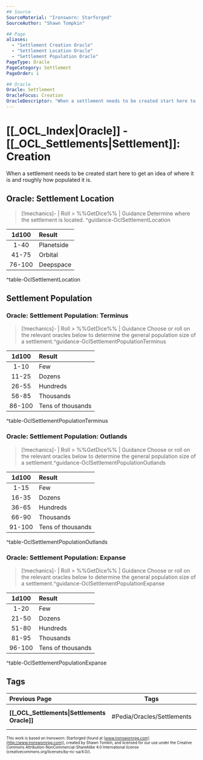 ```yaml
---
## Source
SourceMaterial: "Ironsworn: Starforged"
SourceAuthor: "Shawn Tompkin"

## Page
aliases:
  - "Settlement Creation Oracle"
  - "Settlement Location Oracle"
  - "Settlement Population Oracle"
PageType: Oracle
PageCategory: Settlement
PageOrder: 1

## Oracle
Oracle: Settlement
OracleFocus: Creation
OracleDescriptor: "When a settlement needs to be created start here to get an idea of where it is and roughly how populated it is."
---
```

 # [[_OCL_Index|Oracle]] - [[_OCL_Settlements|Settlement]]: Creation
 When a settlement needs to be created start here to get an idea of where it is and roughly how populated it is.

## Oracle: Settlement Location
> [!mechanics]- | Roll > %%GetDice%% | Guidance
> Determine where the settlement is located. ^guidance-OclSettlementLocation

| 1d100 | Result |
|:---:|:--- |
| 1-40 | Planetside |
| 41-75 | Orbital |
| 76-100 | Deepspace |
^table-OclSettlementLocation

## Settlement Population
### Oracle: Settlement Population: Terminus
> [!mechanics]- | Roll > %%GetDice%% | Guidance
> Choose or roll on the relevant oracles below to determine the general population size of a settlement.^guidance-OclSettlementPopulationTerminus

| 1d100 | Result |
|:---:|:--- |
| 1-10 | Few |
| 11-25 | Dozens |
| 26-55 | Hundreds |
| 56-85 | Thousands |
| 86-100 | Tens of thousands |
^table-OclSettlementPopulationTerminus

### Oracle: Settlement Population: Outlands
> [!mechanics]- | Roll > %%GetDice%% | Guidance
> Choose or roll on the relevant oracles below to determine the general population size of a settlement.^guidance-OclSettlementPopulationOutlands

| 1d100 | Result |
|:---:|:--- |
| 1-15 | Few |
| 16-35 | Dozens |
| 36-65 | Hundreds |
| 66-90 | Thousands |
| 91-100 | Tens of thousands |
^table-OclSettlementPopulationOutlands

### Oracle: Settlement Population: Expanse
> [!mechanics]- | Roll > %%GetDice%% | Guidance
> Choose or roll on the relevant oracles below to determine the general population size of a settlement.^guidance-OclSettlementPopulationExpanse

| 1d100 | Result |
|:---:|:--- |
| 1-20 | Few |
| 21-50 | Dozens |
| 51-80 | Hundreds |
| 81-95 | Thousands |
| 96-100 | Tens of thousands |
^table-OclSettlementPopulationExpanse

## Tags
| Previous Page | Tags | Next Page |
|:--- |:---:| ---:|
| **[[_OCL_Settlements\|Settlements Oracle]]** | #Pedia/Oracles/Settlements | **[[OCL_Settle-Name\|Settlement Name Oracle]]** |

<font size=-2>This work is based on Ironsworn: Starforged (found at [www.ironswornrpg.com](http://www.ironswornrpg.com)), created by Shawn Tomkin, and licensed for our use under the Creative Commons Attribution-NonCommercial-ShareAlike 4.0 International license  (creativecommons.org/licenses/by-nc-sa/4.0/).</font>